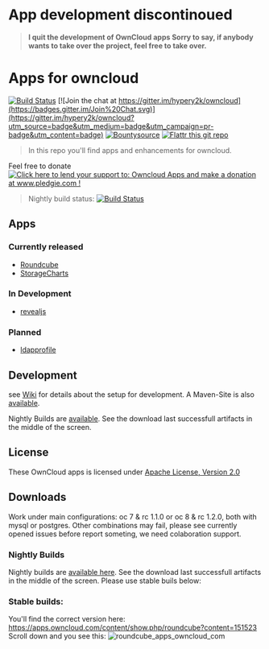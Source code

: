 # App development discontinoued 

> **I quit the  development of OwnCloud apps Sorry to say, if anybody wants to take over the project, feel free to take over.**

# Apps for owncloud

[![Build Status](https://martinreinhardt-online.de/jenkins/buildStatus/icon?job=OwnCloud_smoke_tests)](https://martinreinhardt-online.de/jenkins/view/BMP_OwnCloud/job/OwnCloud_smoke_tests/)
 [![Join the chat at https://gitter.im/hypery2k/owncloud](https://badges.gitter.im/Join%20Chat.svg)](https://gitter.im/hypery2k/owncloud?utm_source=badge&utm_medium=badge&utm_campaign=pr-badge&utm_content=badge) [![Bountysource](https://www.bountysource.com/badge/team?team_id=59276&style=bounties_posted)](https://www.bountysource.com/teams/hypery2k-owncloud/bounties?utm_source=owncloud&utm_medium=shield&utm_campaign=bounties_posted) [![Flattr this git repo](http://api.flattr.com/button/flattr-badge-large.png)](https://flattr.com/submit/auto?user_id=mreinhardt&url=https://github.com/hypery2k/owncloud&title=badges&language=&tags=github&category=software)

> In this repo you'll find apps and enhancements for owncloud.

Feel free to donate
<a href='http://www.pledgie.com/campaigns/23447'><img alt='Click here to lend your support to: Owncloud Apps and make a donation at www.pledgie.com !' src='http://www.pledgie.com/campaigns/23447.png?skin_name=chrome' border='0' /></a> <a target="_blank" href="https://www.paypal.com/cgi-bin/webscr?cmd=_s-xclick&hosted_button_id=2SAK2NYWB8QA2">
<img alt="" border="0" src="https://www.paypalobjects.com/de_DE/DE/i/btn/btn_donateCC_LG.gif"/>
</img></a>

> Nightly build status:  [![Build Status](https://martinreinhardt-online.de/jenkins/buildStatus/icon?job=OwnCloud_nightly)](https://martinreinhardt-online.de/jenkins/job/OwnCloud_nightly/)



## Apps

### Currently released
* [Roundcube](roundcube/README.md)
* [StorageCharts](storagecharts2/README.md)

### In Development
* [revealjs](revealjs/README.md)

### Planned
* [ldapprofile](ldapprofile/README.md)

## Development

see [Wiki](https://github.com/hypery2k/owncloud/wiki/Development-Setup) for details about the setup for development.
A Maven-Site is also [available](https://martinreinhardt-online.de/jenkins/job/OwnCloud_nightly/site/).

Nightly Builds are [available](https://martinreinhardt-online.de/jenkins/job/OwnCloud_nightly/). See the download last successfull artifacts in the middle of the screen.

License
------------

These OwnCloud apps is licensed under [Apache License, Version 2.0](http://www.apache.org/licenses/LICENSE-2.0)

## Downloads

Work under main configurations: oc 7 & rc 1.1.0 or oc 8 & rc 1.2.0, both with mysql or postgres. Other combinations may fail, please see currently opened issues before report someting, we need colaboration support.

### Nightly Builds

Nightly builds are [available here](https://martinreinhardt-online.de/jenkins/job/OwnCloud_nightly/). See the download last successfull artifacts in the middle of the screen.
Please use stable buils below:

### Stable builds:

You'll find the correct version here: https://apps.owncloud.com/content/show.php/roundcube?content=151523
Scroll down and you see this:
![roundcube_apps_owncloud_com](https://cloud.githubusercontent.com/assets/979121/8286163/59b48e74-1908-11e5-9444-cb472d2b2e5d.png)
